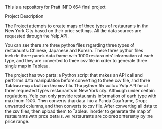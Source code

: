 This is a repository for Pratt INFO 664 final project

Project Description

The Project attempts to create maps of three types of restaurants in the New York City based on their price settings. All the data sources are requested through the Yelp API.

You can see there are three python files regarding three types of restaraunts: Chinese, Japanese and Korean. These three python files include three panda data frame with 1000 restaraunts' information of each type, and they are converted to three csv file in order to generate three single map in Tableau.

The project has two parts: a Python script that makes an API call and performs data manipulation before converting to three csv file, and three Tableau maps built on the csv file. The python file calls a Yelp API for all three requested types restaurants in New York city. Although under certain regulations, Yelp can only provide restaurants information of each type with maximum 1000. Then converts that data into a Panda Dataframe, Drops unwanted columns, and then converts to csv file. After converting all data to the csv files, then upload them to Tableau inorder to generate the map of restaurants with price details. All restaurants are colored differently by the price range. 

